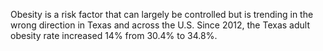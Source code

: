 Obesity is a risk factor that can largely be controlled but is trending in the wrong direction in Texas and across the U.S. Since 2012, the Texas adult obesity rate increased 14% from 30.4% to 34.8%.
